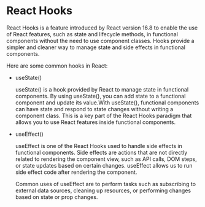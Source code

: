 # React Hooks

React Hooks is a feature introduced by React version 16.8 to enable the use of React features, such as state and lifecycle methods, in functional components without the need to use component classes. Hooks provide a simpler and cleaner way to manage state and side effects in functional components.

Here are some common hooks in React:

- useState()
  
  useState() is a hook provided by React to manage state in functional components. By using useState(),
  you can add state to a functional component and update its value.With useState(),
  functional components can have state and respond to state changes without writing a component class.
  This is a key part of the React Hooks paradigm that allows you to use React features inside functional components.

- useEffect()

  useEffect is one of the React Hooks used to handle side effects in functional components. Side effects are actions that are not directly related to rendering the     component view, such as API calls, DOM steps, or state updates based on certain changes. useEffect allows us to run side effect code after rendering the component.

  Common uses of useEffect are to perform tasks such as subscribing to external data sources, cleaning up resources,
  or performing changes based on state or prop   changes.
